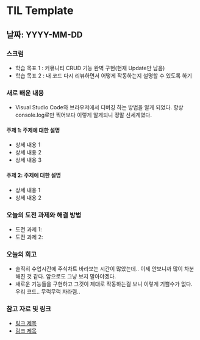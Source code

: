 # TIL Template

## 날짜: YYYY-MM-DD

### 스크럼

- 학습 목표 1 : 커뮤니티 CRUD 기능 완벽 구현(현재 Update만 남음)
- 학습 목표 2 : 내 코드 다시 리뷰하면서 어떻게 작동하는지 설명할 수 있도록 하기

### 새로 배운 내용

- Visual Studio Code와 브라우저에서 디버깅 하는 방법을 알게 되었다. 항상 console.log로만 찍어보다 이렇게 알게되니 정말 신세계였다.

#### 주제 1: 주제에 대한 설명

- 상세 내용 1
- 상세 내용 2
- 상세 내용 3

#### 주제 2: 주제에 대한 설명

- 상세 내용 1
- 상세 내용 2

### 오늘의 도전 과제와 해결 방법

- 도전 과제 1:
- 도전 과제 2:

### 오늘의 회고

- 솔직히 수업시간에 주식차트 바라보는 시간이 많았는데.. 이제 안보니까 많이 차분해진 것 같다. 앞으로도 그냥 보지 말아야겠다.
- 새로운 기능들을 구현하고 그것이 제대로 작동하는걸 보니 이렇게 기쁠수가 없다. 우리 코드.. 무럭무럭 자라렴..

### 참고 자료 및 링크

- [링크 제목](URL)
- [링크 제목](URL)
